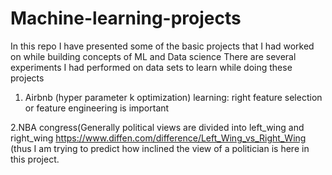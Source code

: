 # Machine-learning-projects
In this repo I have presented some of the basic projects that I had worked on while building concepts of ML and Data science
There are several experiments I had performed on data sets to learn while doing these projects

1. Airbnb (hyper parameter k optimization) learning: right feature selection or feature engineering is important

2.NBA congress(Generally political views are divided into left_wing and right_wing 
https://www.diffen.com/difference/Left_Wing_vs_Right_Wing (thus I am trying to predict how inclined the view of a politician is here in 
this project.



